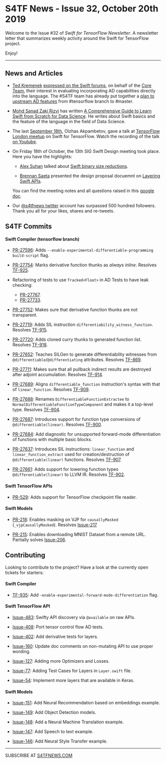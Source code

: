 
S4TF News - Issue 32, October 20th 2019
===================

Welcome to the Issue #32 of *Swift for TensorFlow Newsletter*. A newsletter letter that summarizes weekly activity around the Swift for TensorFlow project.

Enjoy!

---

## News and Articles

* [Ted Kremenek](https://twitter.com/tkremenek) [expressed on the Swift forums](https://forums.swift.org/t/trajectory-for-evaluating-adding-automatic-differentiation-to-swift/30048), on behalf of the [Core Team](https://swift.org/community/#community-structure), their interest in evaluating incorporating AD capabilities directly into the language. The #S4TF team has already put together a [plan to upstream AD features](https://gist.github.com/rxwei/80a51fdd59629d453d97f45d7e9a2cac) from #tensorflow branch to #master.

* [Mohd Sanad Zaki Rizvi](https://twitter.com/sanad_maker) has written [A Comprehensive Guide to Learn Swift from Scratch for Data Science](https://www.analyticsvidhya.com/blog/2019/10/comprehensive-guide-learn-swift-from-scratch-data-science/). He writes about Swift basics and the feature of the language in the field of Data Science.

* The last [September 18th](https://www.meetup.com/TensorFlow-London/events/264553990/), Olzhas Akpambetov, gave a talk at [TensorFlow London meetup](https://www.meetup.com/TensorFlow-London/) on Swift for TensorFlow. Watch the recording of the talk [on Youtube](https://www.youtube.com/watch?v=fl5LJhsdXC4).

* On Friday 18th of October, the 13th SIG Swift Design meeting took place. Here you have the highlights:

    * [Alex Suhan](https://github.com/asuhan) talked about [Swift binary size reductions](https://docs.google.com/presentation/d/1IQeUTwB5jHUeYglCysro2P4_lWTxTsccfNoWvCYMiNI/edit#slide=id.g65356c3b0c_0_0).

    * [Brennan Saeta](https://twitter.com/bsaeta) presented the design proposal docuemnt on [Layering Swift APIs](https://docs.google.com/document/d/1HO_sMhZJHxlDqw4Pjz4qva2s5yzgwxel-82yoK8O6L4/edit#heading=h.azcb89yf535y).

    You can find the meeting notes and all questions raised in this [google doc](https://docs.google.com/document/d/1Fm56p5rV1t2Euh6WLtBFKGqI43ozC3EIjReyLk-LCLU/edit#heading=h.ybjihr2k1s4).


* Our [@s4tfnews twitter](https://twitter.com/s4tfnews) account has surpassed 500 hundred followers. Thank you all for your likes, shares and re-tweets.

## S4TF Commits

#### Swift Compiler (tensorflow branch)

* [PR-27596](https://github.com/apple/swift/pull/27596): Adds `--enable-experimental-differentiable-programming build-script` flag. 

* [PR-27754](https://github.com/apple/swift/pull/27754): Marks derivative function thunks as *always inline*. Resolves [TF-925](https://bugs.swift.org/browse/TF-925).

* Refactoring of tests to use `Tracked<Float>` in AD Tests to have leak checking: 

    * [PR-27767](https://github.com/apple/swift/pull/27767).
    * [PR-27733](https://github.com/apple/swift/pull/27733). 

* [PR-27752](https://github.com/apple/swift/pull/27752): Makes sure that derivative function thunks are not transparent.

* [PR-27719](https://github.com/apple/swift/pull/27719): Adds SIL instruction `differentiability_witness_function`. Resolves [TF-915](https://bugs.swift.org/browse/TF-915.).  

* [PR-27720](https://github.com/apple/swift/pull/27720): Adds cloned curry thunks to generated function list. Resolves [TF-918](https://bugs.swift.org/browse/TF-918).  

* [PR-27652](https://github.com/apple/swift/pull/27652): Teaches SILGen to generate differentiability witnesses from `@differentiable`/`@differentiating` attributes. Resolves [TF-869](https://bugs.swift.org/browse/TF-869).

* [PR-27711](https://github.com/apple/swift/pull/27711): Makes sure that all pullback indirect results are destroyed after adjoint accumulation. Resolves [TF-914](https://bugs.swift.org/browse/TF-914). 

* [PR-27689](https://github.com/apple/swift/pull/27689): Aligns `differentiable_function` instruction's syntax with that of `linear_function`. Resolves [TF-909](https://bugs.swift.org/browse/TF-909).

* [PR-27688](): Renames `DifferentiableFunctionExtractee` to `NormalDifferentiableFunctionTypeComponent` and makes it a top-level type. Resolves [TF-904](https://bugs.swift.org/browse/TF-904). 

* [PR-27687](https://github.com/apple/swift/pull/27687): Introduces support for function type conversions of `@differentiable(linear)`. Resolves [TF-900](https://bugs.swift.org/browse/TF-900).  

* [PR-27684](https://github.com/apple/swift/pull/27684): Add diagnostic for unsupported forward-mode differentiation of functions with multiple basic blocks. 

* [PR-27637](https://github.com/apple/swift/pull/27637): Introduces SIL instructions: `linear_function` and `linear_function_extract` used for creation/destruction of `@differentiable(linear)` functions. Resolves [TF-907](https://bugs.swift.org/browse/TF-907).

* [PR-27661](https://github.com/apple/swift/pull/27661): Adds support for lowering function types `@differentiable(linear)` to LLVM IR. Resolves [TF-902](https://bugs.swift.org/browse/TF-902). 


#### Swift TensorFlow APIs

* [PR-529](https://github.com/tensorflow/swift-apis/pull/529): Adds support for TensorFlow checkpoint file reader.

#### Swift Models

* [PR-218](https://github.com/tensorflow/swift-models/pull/218): Enables masking on VJP for `causallyMasked` (`_vjpCausallyMasked`). Resolves [Issue-217](https://github.com/tensorflow/swift-models/issues/217) 

* [PR-215](https://github.com/tensorflow/swift-models/pull/215): Enables downloading MNIST Dataset from a remote URL. Partially solves [Issue-206](https://github.com/tensorflow/swift-models/issues/206). 



## Contributing

Looking to contribute to the project? Have a look at the currently open tickets for starters:

#### Swift Compiler

* [TF-935](https://bugs.swift.org/browse/TF-935): Add `-enable-experimental-forward-mode-differentiation` flag.

#### Swift TensorFlow API

* [Issue-483](https://github.com/tensorflow/swift-apis/issues/483): Swifty API discovery via `@available` on raw APIs.

* [Issue-408](https://github.com/tensorflow/swift-apis/issues/408): Port tensor control flow AD tests.

* [Issue-402](https://github.com/tensorflow/swift-apis/issues/402): Add derivative tests for layers.

* [Issue-160](https://github.com/tensorflow/swift-apis/issues/160): Update doc comments on non-mutating API to use proper wording.

* [Issue-127](https://github.com/tensorflow/swift-apis/issues/127): Adding more Optimizers and Losses.

* [Issue-77](https://github.com/tensorflow/swift-apis/issues/77):  Adding Test Cases for Layers in `Layer.swift` file.

* [Issue-54](https://github.com/tensorflow/swift-apis/issues/54): Implement more layers that are available in Keras.

#### Swift Models

* [Issue-151](https://github.com/tensorflow/swift-models/issues/151): Add Neural Recommendation based on embeddings example.

* [Issue-149](https://github.com/tensorflow/swift-models/issues/149): Add Object Detection models. 

* [Issue-148](https://github.com/tensorflow/swift-models/issues/148): Add a Neural Machine Translation example. 

* [Issue-147](https://github.com/tensorflow/swift-models/issues/147): Add Speech to text example.

* [Issue-146](https://github.com/tensorflow/swift-models/issues/146): Add Neural Style Transfer example.

---

SUBSCRIBE AT [S4TFNEWS.COM](https://www.s4tfnews.com/)
